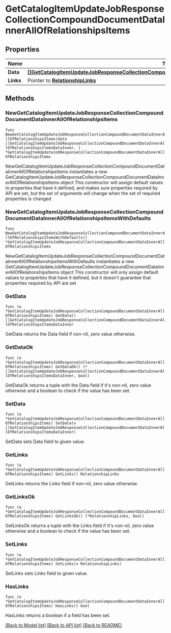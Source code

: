 # GetCatalogItemUpdateJobResponseCollectionCompoundDocumentDataInnerAllOfRelationshipsItems

## Properties

Name | Type | Description | Notes
------------ | ------------- | ------------- | -------------
**Data** | [**[]GetCatalogItemUpdateJobResponseCollectionCompoundDocumentDataInnerAllOfRelationshipsItemsDataInner**](GetCatalogItemUpdateJobResponseCollectionCompoundDocumentDataInnerAllOfRelationshipsItemsDataInner.md) |  | 
**Links** | Pointer to [**RelationshipLinks**](RelationshipLinks.md) |  | [optional] 

## Methods

### NewGetCatalogItemUpdateJobResponseCollectionCompoundDocumentDataInnerAllOfRelationshipsItems

`func NewGetCatalogItemUpdateJobResponseCollectionCompoundDocumentDataInnerAllOfRelationshipsItems(data []GetCatalogItemUpdateJobResponseCollectionCompoundDocumentDataInnerAllOfRelationshipsItemsDataInner, ) *GetCatalogItemUpdateJobResponseCollectionCompoundDocumentDataInnerAllOfRelationshipsItems`

NewGetCatalogItemUpdateJobResponseCollectionCompoundDocumentDataInnerAllOfRelationshipsItems instantiates a new GetCatalogItemUpdateJobResponseCollectionCompoundDocumentDataInnerAllOfRelationshipsItems object
This constructor will assign default values to properties that have it defined,
and makes sure properties required by API are set, but the set of arguments
will change when the set of required properties is changed

### NewGetCatalogItemUpdateJobResponseCollectionCompoundDocumentDataInnerAllOfRelationshipsItemsWithDefaults

`func NewGetCatalogItemUpdateJobResponseCollectionCompoundDocumentDataInnerAllOfRelationshipsItemsWithDefaults() *GetCatalogItemUpdateJobResponseCollectionCompoundDocumentDataInnerAllOfRelationshipsItems`

NewGetCatalogItemUpdateJobResponseCollectionCompoundDocumentDataInnerAllOfRelationshipsItemsWithDefaults instantiates a new GetCatalogItemUpdateJobResponseCollectionCompoundDocumentDataInnerAllOfRelationshipsItems object
This constructor will only assign default values to properties that have it defined,
but it doesn't guarantee that properties required by API are set

### GetData

`func (o *GetCatalogItemUpdateJobResponseCollectionCompoundDocumentDataInnerAllOfRelationshipsItems) GetData() []GetCatalogItemUpdateJobResponseCollectionCompoundDocumentDataInnerAllOfRelationshipsItemsDataInner`

GetData returns the Data field if non-nil, zero value otherwise.

### GetDataOk

`func (o *GetCatalogItemUpdateJobResponseCollectionCompoundDocumentDataInnerAllOfRelationshipsItems) GetDataOk() (*[]GetCatalogItemUpdateJobResponseCollectionCompoundDocumentDataInnerAllOfRelationshipsItemsDataInner, bool)`

GetDataOk returns a tuple with the Data field if it's non-nil, zero value otherwise
and a boolean to check if the value has been set.

### SetData

`func (o *GetCatalogItemUpdateJobResponseCollectionCompoundDocumentDataInnerAllOfRelationshipsItems) SetData(v []GetCatalogItemUpdateJobResponseCollectionCompoundDocumentDataInnerAllOfRelationshipsItemsDataInner)`

SetData sets Data field to given value.


### GetLinks

`func (o *GetCatalogItemUpdateJobResponseCollectionCompoundDocumentDataInnerAllOfRelationshipsItems) GetLinks() RelationshipLinks`

GetLinks returns the Links field if non-nil, zero value otherwise.

### GetLinksOk

`func (o *GetCatalogItemUpdateJobResponseCollectionCompoundDocumentDataInnerAllOfRelationshipsItems) GetLinksOk() (*RelationshipLinks, bool)`

GetLinksOk returns a tuple with the Links field if it's non-nil, zero value otherwise
and a boolean to check if the value has been set.

### SetLinks

`func (o *GetCatalogItemUpdateJobResponseCollectionCompoundDocumentDataInnerAllOfRelationshipsItems) SetLinks(v RelationshipLinks)`

SetLinks sets Links field to given value.

### HasLinks

`func (o *GetCatalogItemUpdateJobResponseCollectionCompoundDocumentDataInnerAllOfRelationshipsItems) HasLinks() bool`

HasLinks returns a boolean if a field has been set.


[[Back to Model list]](../README.md#documentation-for-models) [[Back to API list]](../README.md#documentation-for-api-endpoints) [[Back to README]](../README.md)


